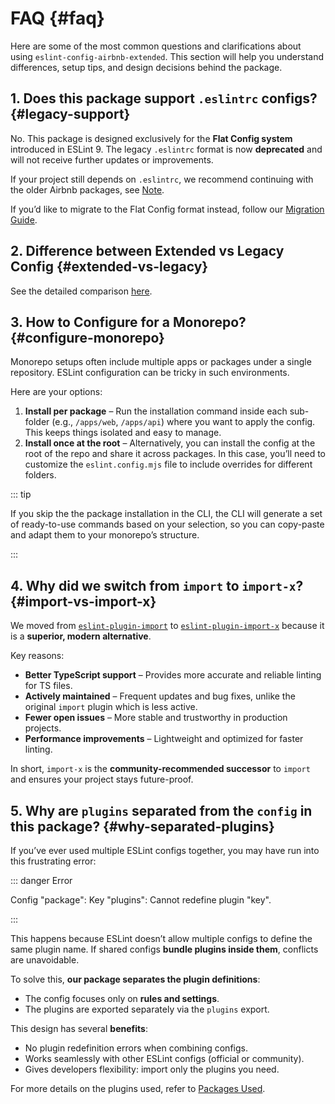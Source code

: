 # FAQ {#faq}

Here are some of the most common questions and clarifications about using `eslint-config-airbnb-extended`. This section will help you understand differences, setup tips, and design decisions behind the package.

## 1. Does this package support `.eslintrc` configs? {#legacy-support}

No. This package is designed exclusively for the **Flat Config system** introduced in ESLint 9.
The legacy `.eslintrc` format is now **deprecated** and will not receive further updates or improvements.

If your project still depends on `.eslintrc`, we recommend continuing with the older Airbnb packages, see [Note](../guide/getting-started#note).

If you’d like to migrate to the Flat Config format instead, follow our [Migration Guide](../guide/migration).

## 2. Difference between Extended vs Legacy Config {#extended-vs-legacy}

See the detailed comparison [here](./extended-vs-legacy).

## 3. How to Configure for a Monorepo? {#configure-monorepo}

Monorepo setups often include multiple apps or packages under a single repository. ESLint configuration can be tricky in such environments.

Here are your options:

1. **Install per package** – Run the installation command inside each sub-folder (e.g., `/apps/web`, `/apps/api`) where you want to apply the config. This keeps things isolated and easy to manage.
2. **Install once at the root** – Alternatively, you can install the config at the root of the repo and share it across packages. In this case, you’ll need to customize the `eslint.config.mjs` file to include overrides for different folders.

::: tip

If you skip the the package installation in the CLI, the CLI will generate a set of ready-to-use commands based on your selection, so you can copy-paste and adapt them to your monorepo’s structure.

:::

## 4. Why did we switch from `import` to `import-x`? {#import-vs-import-x}

We moved from [`eslint-plugin-import`](https://www.npmjs.com/package/eslint-plugin-import) to [`eslint-plugin-import-x`](https://www.npmjs.com/package/eslint-plugin-import-x) because it is a **superior, modern alternative**.

Key reasons:

- **Better TypeScript support** – Provides more accurate and reliable linting for TS files.
- **Actively maintained** – Frequent updates and bug fixes, unlike the original `import` plugin which is less active.
- **Fewer open issues** – More stable and trustworthy in production projects.
- **Performance improvements** – Lightweight and optimized for faster linting.

In short, `import-x` is the **community-recommended successor** to `import` and ensures your project stays future-proof.

## 5. Why are `plugins` separated from the `config` in this package? {#why-separated-plugins}

If you’ve ever used multiple ESLint configs together, you may have run into this frustrating error:

::: danger Error

Config "package": Key "plugins": Cannot redefine plugin "key".

:::

This happens because ESLint doesn’t allow multiple configs to define the same plugin name. If shared configs **bundle plugins inside them**, conflicts are unavoidable.

To solve this, **our package separates the plugin definitions**:

- The config focuses only on **rules and settings**.
- The plugins are exported separately via the `plugins` export.

This design has several **benefits**:

- No plugin redefinition errors when combining configs.
- Works seamlessly with other ESLint configs (official or community).
- Gives developers flexibility: import only the plugins you need.

For more details on the plugins used, refer to [Packages Used](./packages-used).
